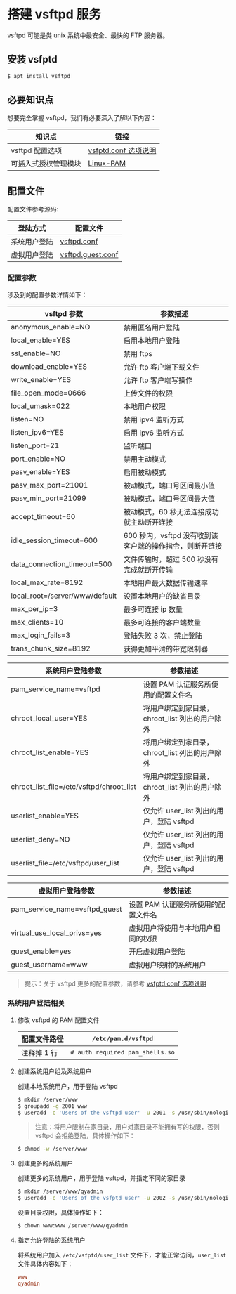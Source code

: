 # 搭建 vsftpd 服务

vsftpd 可能是类 unix 系统中最安全、最快的 FTP 服务器。

## 安装 vsfptd

```sh
$ apt install vsftpd
```

## 必要知识点

想要完全掌握 vsftpd，我们有必要深入了解以下内容：

| 知识点               | 链接                                                       |
| -------------------- | ---------------------------------------------------------- |
| vsftpd 配置选项      | [vsfptd.conf 选项说明](./manual/03-vsftpd.conf选项说明.md) |
| 可插入式授权管理模块 | [Linux-PAM](./06-PAM.md)                                   |

## 配置文件

配置文件参考源码:

| 登陆方式     | 配置文件                                        |
| ------------ | ----------------------------------------------- |
| 系统用户登陆 | [vsftpd.conf](./source/vsftpd.conf)             |
| 虚拟用户登陆 | [vsftpd.guest.conf](./source/vsftpd.guest.conf) |

### 配置参数

涉及到的配置参数详情如下：

| vsftpd 参数                    | 参数描述                                                |
| ------------------------------ | ------------------------------------------------------- |
| anonymous_enable=NO            | 禁用匿名用户登陆                                        |
| local_enable=YES               | 启用本地用户登陆                                        |
| ssl_enable=NO                  | 禁用 ftps                                               |
| download_enable=YES            | 允许 ftp 客户端下载文件                                 |
| write_enable=YES               | 允许 ftp 客户端写操作                                   |
| file_open_mode=0666            | 上传文件的权限                                          |
| local_umask=022                | 本地用户权限                                            |
| listen=NO                      | 禁用 ipv4 监听方式                                      |
| listen_ipv6=YES                | 启用 ipv6 监听方式                                      |
| listen_port=21                 | 监听端口                                                |
| port_enable=NO                 | 禁用主动模式                                            |
| pasv_enable=YES                | 启用被动模式                                            |
| pasv_max_port=21001            | 被动模式，端口号区间最小值                              |
| pasv_min_port=21099            | 被动模式，端口号区间最大值                              |
| accept_timeout=60              | 被动模式，60 秒无法连接成功就主动断开连接               |
| idle_session_timeout=600       | 600 秒内，vsftpd 没有收到该客户端的操作指令，则断开链接 |
| data_connection_timeout=500    | 文件传输时，超过 500 秒没有完成就断开传输               |
| local_max_rate=8192            | 本地用户最大数据传输速率                                |
| local_root=/server/www/default | 设置本地用户的缺省目录                                  |
| max_per_ip=3                   | 最多可连接 ip 数量                                      |
| max_clients=10                 | 最多可连接的客户端数量                                  |
| max_login_fails=3              | 登陆失败 3 次，禁止登陆                                 |
| trans_chunk_size=8192          | 获得更加平滑的带宽限制器                                |

| 系统用户登陆参数                         | 参数描述                                       |
| ---------------------------------------- | ---------------------------------------------- |
| pam_service_name=vsftpd                  | 设置 PAM 认证服务所使用的配置文件名            |
| chroot_local_user=YES                    | 将用户绑定到家目录，chroot_list 列出的用户除外 |
| chroot_list_enable=YES                   | 将用户绑定到家目录，chroot_list 列出的用户除外 |
| chroot_list_file=/etc/vsftpd/chroot_list | 将用户绑定到家目录，chroot_list 列出的用户除外 |
| userlist_enable=YES                      | 仅允许 user_list 列出的用户，登陆 vsftpd       |
| userlist_deny=NO                         | 仅允许 user_list 列出的用户，登陆 vsftpd       |
| userlist_file=/etc/vsftpd/user_list      | 仅允许 user_list 列出的用户，登陆 vsftpd       |

| 虚拟用户登陆参数              | 参数描述                            |
| ----------------------------- | ----------------------------------- |
| pam_service_name=vsftpd_guest | 设置 PAM 认证服务所使用的配置文件名 |
| virtual_use_local_privs=yes   | 虚拟用户将使用与本地用户相同的权限  |
| guest_enable=yes              | 开启虚拟用户登陆                    |
| guest_username=www            | 虚拟用户映射的系统用户              |

> 提示：关于 vsftpd 更多的配置参数，请参考 [vsfptd.conf 选项说明](./manual/03-vsftpd.conf选项说明.md)

### 系统用户登陆相关

1. 修改 vsftpd 的 PAM 配置文件

   | 配置文件路径 | `/etc/pam.d/vsftpd`             |
   | ------------ | ------------------------------- |
   | 注释掉 1 行  | `# auth required pam_shells.so` |

2. 创建系统用户组及系统用户

   创建本地系统用户，用于登陆 vsftpd

   ```sh
   $ mkdir /server/www
   $ groupadd -g 2001 www
   $ useradd -c 'Users of the vsftpd user' -u 2001 -s /usr/sbin/nologin -d /server/www -g www www
   ```

   > 注意：将用户限制在家目录，用户对家目录不能拥有写的权限，否则 vsftpd 会拒绝登陆，具体操作如下：

   ```sh
   $ chmod -w /server/www
   ```

3. 创建更多的系统用户

   创建更多的系统用户，用于登陆 vsftpd，并指定不同的家目录

   ```sh
   $ mkdir /server/www/qyadmin
   $ useradd -c 'Users of the vsfptd user' -u 2002 -s /usr/sbin/nologin -d /server/www/qyadmin -g www qyadmin
   ```

   设置目录权限，具体操作如下：

   ```sh
   $ chown www:www /server/www/qyadmin
   ```

4. 指定允许登陆的系统用户

   将系统用户加入 `/etc/vsfptd/user_list` 文件下，才能正常访问，`user_list` 文件具体内容如下：

   ```conf
   www
   qyadmin
   ```
